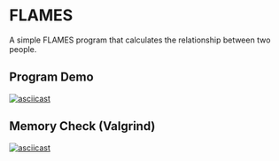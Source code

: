 # FLAMES

A simple FLAMES program that calculates the relationship between two people.

## Program Demo

[![asciicast](https://asciinema.org/a/zoMf8TVSnn1VaC0L4KnzelsqT.svg)](https://asciinema.org/a/zoMf8TVSnn1VaC0L4KnzelsqT)

## Memory Check (Valgrind)

[![asciicast](https://asciinema.org/a/oVpmeQQZ8p0MPvJzQnchcan54.svg)](https://asciinema.org/a/oVpmeQQZ8p0MPvJzQnchcan54)
